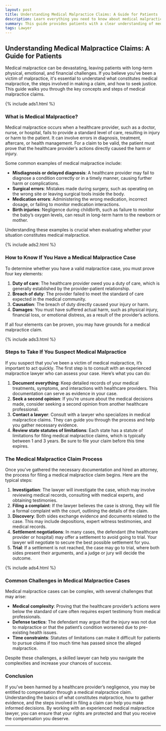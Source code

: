 ```yaml
---
layout: post
title: Understanding Medical Malpractice Claims: A Guide for Patients
description: Learn everything you need to know about medical malpractice claims, from what constitutes malpractice to how to file a claim and the process involved.
summary: This guide provides patients with a clear understanding of medical malpractice claims, including key terms, how to identify malpractice, and what steps to take if you need to file a claim.
tags: Lawyer
---
```


## Understanding Medical Malpractice Claims: A Guide for Patients

Medical malpractice can be devastating, leaving patients with long-term physical, emotional, and financial challenges. If you believe you’ve been a victim of malpractice, it's essential to understand what constitutes medical malpractice, the steps involved in making a claim, and how to seek justice. This guide walks you through the key concepts and steps of medical malpractice claims.

{% include ads1.html %}

### What is Medical Malpractice?

Medical malpractice occurs when a healthcare provider, such as a doctor, nurse, or hospital, fails to provide a standard level of care, resulting in injury or harm to the patient. It can involve errors in diagnosis, treatment, aftercare, or health management. For a claim to be valid, the patient must prove that the healthcare provider’s actions directly caused the harm or injury.

Some common examples of medical malpractice include:

- **Misdiagnosis or delayed diagnosis**: A healthcare provider may fail to diagnose a condition correctly or in a timely manner, causing further harm or complications.
- **Surgical errors**: Mistakes made during surgery, such as operating on the wrong site or leaving surgical tools inside the body.
- **Medication errors**: Administering the wrong medication, incorrect dosage, or failing to monitor medication interactions.
- **Birth injuries**: Negligence during childbirth, such as failure to monitor the baby’s oxygen levels, can result in long-term harm to the newborn or mother.

Understanding these examples is crucial when evaluating whether your situation constitutes medical malpractice.

{% include ads2.html %}

### How to Know If You Have a Medical Malpractice Case

To determine whether you have a valid malpractice case, you must prove four key elements:

1. **Duty of care**: The healthcare provider owed you a duty of care, which is generally established by the provider-patient relationship.
2. **Breach of duty**: The provider failed to meet the standard of care expected in the medical community.
3. **Causation**: The breach of duty directly caused your injury or harm.
4. **Damages**: You must have suffered actual harm, such as physical injury, financial loss, or emotional distress, as a result of the provider’s actions.

If all four elements can be proven, you may have grounds for a medical malpractice claim.

{% include ads3.html %}

### Steps to Take If You Suspect Medical Malpractice

If you suspect that you’ve been a victim of medical malpractice, it’s important to act quickly. The first step is to consult with an experienced malpractice lawyer who can assess your case. Here’s what you can do:

1. **Document everything**: Keep detailed records of your medical treatments, symptoms, and interactions with healthcare providers. This documentation can serve as evidence in your case.
2. **Seek a second opinion**: If you’re unsure about the medical decisions made, consider seeking a second opinion from another healthcare professional.
3. **Contact a lawyer**: Consult with a lawyer who specializes in medical malpractice claims. They can guide you through the process and help you gather necessary evidence.
4. **Review state statutes of limitations**: Each state has a statute of limitations for filing medical malpractice claims, which is typically between 1 and 3 years. Be sure to file your claim before this time expires.

### The Medical Malpractice Claim Process

Once you’ve gathered the necessary documentation and hired an attorney, the process for filing a medical malpractice claim begins. Here are the typical steps:

1. **Investigation**: The lawyer will investigate the case, which may involve reviewing medical records, consulting with medical experts, and obtaining testimonies.
2. **Filing a complaint**: If the lawyer believes the case is strong, they will file a formal complaint with the court, outlining the details of the claim.
3. **Discovery**: Both sides exchange evidence and documents related to the case. This may include depositions, expert witness testimonies, and medical records.
4. **Settlement negotiations**: In many cases, the defendant (the healthcare provider or hospital) may offer a settlement to avoid going to trial. Your lawyer will negotiate to secure the best possible settlement for you.
5. **Trial**: If a settlement is not reached, the case may go to trial, where both sides present their arguments, and a judge or jury will decide the outcome.

{% include ads4.html %}

### Common Challenges in Medical Malpractice Cases

Medical malpractice cases can be complex, with several challenges that may arise:

- **Medical complexity**: Proving that the healthcare provider’s actions were below the standard of care often requires expert testimony from medical professionals.
- **Defense tactics**: The defendant may argue that the injury was not due to malpractice or that the patient’s condition worsened due to pre-existing health issues.
- **Time constraints**: Statutes of limitations can make it difficult for patients to pursue claims if too much time has passed since the alleged malpractice.

Despite these challenges, a skilled lawyer can help you navigate the complexities and increase your chances of success.

### Conclusion

If you’ve been harmed by a healthcare provider’s negligence, you may be entitled to compensation through a medical malpractice claim. Understanding the basics of what constitutes malpractice, how to gather evidence, and the steps involved in filing a claim can help you make informed decisions. By working with an experienced medical malpractice lawyer, you can ensure that your rights are protected and that you receive the compensation you deserve.

---

